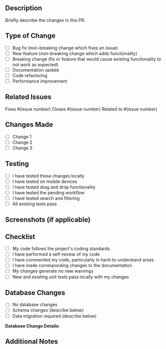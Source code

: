 ## Description
Briefly describe the changes in this PR.

## Type of Change
- [ ] Bug fix (non-breaking change which fixes an issue)
- [ ] New feature (non-breaking change which adds functionality)
- [ ] Breaking change (fix or feature that would cause existing functionality to not work as expected)
- [ ] Documentation update
- [ ] Code refactoring
- [ ] Performance improvement

## Related Issues
Fixes #(issue number)
Closes #(issue number)
Related to #(issue number)

## Changes Made
- [ ] Change 1
- [ ] Change 2
- [ ] Change 3

## Testing
- [ ] I have tested these changes locally
- [ ] I have tested on mobile devices
- [ ] I have tested drag and drop functionality
- [ ] I have tested the pending workflow
- [ ] I have tested search and filtering
- [ ] All existing tests pass

## Screenshots (if applicable)
<!-- Add screenshots to help explain your changes -->

## Checklist
- [ ] My code follows the project's coding standards
- [ ] I have performed a self-review of my code
- [ ] I have commented my code, particularly in hard-to-understand areas
- [ ] I have made corresponding changes to the documentation
- [ ] My changes generate no new warnings
- [ ] New and existing unit tests pass locally with my changes

## Database Changes
- [ ] No database changes
- [ ] Schema changes (describe below)
- [ ] Data migration required (describe below)

**Database Change Details:**
<!-- If applicable, describe database changes -->

## Additional Notes
<!-- Any additional information that reviewers should know -->